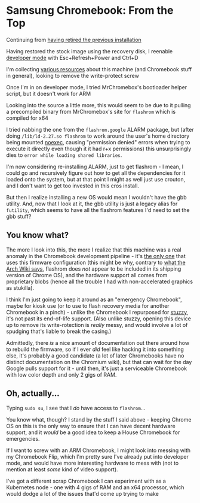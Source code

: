 # Samsung Chromebook: From the Top

Continuing from [having retired the previous installation](p2wzm-sh7c0-r98tm-jsza6-jjp0g)

Having restored the stock image using the recovery disk, I reenable [developer mode](https://mrchromebox.tech/#devmode) with Esc+Refresh+Power and Ctrl+D

I'm collecting [various resources](5vsag-kwevb-s19et-a5y9r-ztf05) about this machine (and Chromebook stuff in general), looking to remove the write-protect screw

Once I'm in on developer mode, I tried MrChromebox's bootloader helper script, but it doesn't work for ARM

Looking into the source a little more, this would seem to be due to it pulling a precompiled binary from MrChromebox's site for `flashrom` which is compiled for x64

I tried nabbing the one from the `flashrom.google` ALARM package, but (after doing `/lib/ld-2.27.so flashrom` to work around the user's home directory being mounted [noexec][], causing "permission denied" errors when trying to execute it directly even though it it had r+x permissions) this unsurprisingly dies to `error while loading shared libraries`.

[noexec]: https://chromium.googlesource.com/chromiumos/docs/+/master/security/noexec_shell_scripts.md "tangentially related cros dev docs about noexec"

I'm now considering re-installing ALARM, just to get flashrom - I mean, I could go and recursively figure out how to get all the dependencies for it loaded onto the system, but at that point I might as well just use crouton, and I don't want to get too invested in this cros install.

But then I realize installing a new OS would mean I wouldn't have the gbb utility. And, now that I look at it, the gbb utility is just a legacy alias for `futility`, which seems to have all the flashrom features I'd need to set the gbb stuff?

## You know what?

The more I look into this, the more I realize that this machine was a real anomaly in the Chromebook development pipeline - it's [the only one](http://www.chromium.org/chromium-os/developer-information-for-chrome-os-devices/custom-firmware) that uses this firmware configuration (this might be why, contrary to [what the Arch Wiki says](https://wiki.archlinux.org/index.php/Chrome_OS_devices/Custom_firmware#Get_flashrom_for_Chrome_OS), flashrom does *not* appear to be included in its shipping version of Chrome OS), and the hardware support all comes from proprietary blobs (hence all the trouble I had with non-accelerated graphics as stukilla).

I think I'm just going to keep it around as an "emergency Chromebook", maybe for kiosk use (or to use to flash recovery media for another Chromebook in a pinch) - unlike the Chromebook I repurposed for [stuzzy](gsmaa-6w3x5-mw9af-frvsb-j074b), it's not past its end-of-life support. (Also unlike stuzzy, opening this device up to remove its write-rotection is *really* messy, and would involve a lot of spudging that's liable to break the casing.)

Admittedly, there *is* a nice amount of documentation out there around how to rebuild the firmware, so if I ever *did* feel like hacking it into something else, it's probably a good candidate (a lot of later Chromebooks have no distinct documentation on the Chromium wiki), but that can wait for the day Google pulls support for it - until then, it's just a serviceable Chromebook with low color depth and only 2 gigs of RAM.

## Oh, actually...

Typing `sudo su`, I see that I *do* have access to `flashrom`...

You know what, though? I stand by the stuff I said above - keeping Chrome OS on this is the only way to ensure that I can have decent hardware support, and it *would* be a good idea to keep a House Chromebook for emergencies.

If I want to screw with an ARM Chromebook, I might look into messing with my Chromebook Flip, which I'm pretty sure I've already put into developer mode, and would have more interesting hardware to mess with (not to mention at least *some* kind of video support).

I've got a different scrap Chromebook I can experiment with as a Kubernetes node - one with 4 gigs of RAM and an x64 processor, which would dodge a lot of the issues that'd come up trying to make
